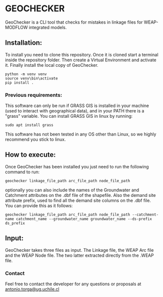 # GEOCHECKER
GeoChecker is a CLI tool that checks for mistakes in linkage files for WEAP-MODFLOW integrated models.

## Installation:
To install you need to clone this repository. Once it is cloned start a terminal inside the repository folder. Then create a Virtual Environment and activate it. Finally install the local copy of GeoChecker.
```
python -m venv venv
source venv\bin\activate
pip install .
```

### Previous requirements:
This software can only be run if GRASS GIS is installed in your machine (used to interact with geographical data), and in your PATH there is a "grass" variable. 
You can install GRASS GIS in linux by running:
```
sudo apt install grass
```
This software has not been tested in any OS other than Linux, so we highly recommend you stick to linux.

## How to execute:
Once GeoChecker has been installed you just need to run the following command to run:
```
geochecker linkage_file_path arc_file_path node_file_path
```
optionally you can also include the names of the Groundwater and Catchment attributes on the .dbf file of the shapefile. Also the demand site attribute prefix, used to find all the demand site columns on the .dbf file. You can provide this as it follows:

```
geochecker linkage_file_path arc_file_path node_file_path --catchment-name catchment_name --groundwater_name groundwater_name --ds-prefix ds_prefix
```

## Input:
GeoChecker takes three files as input. The Linkage file, the WEAP Arc file and the WEAP Node file. The two latter extracted directly from the .WEAP file.

### Contact
Feel free to contact the developer for any questions or proposals at antonio.torga@ug.uchile.cl
